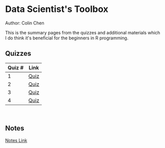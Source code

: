 # Data Scientist's Toolbox

Author: Colin Chen </br>

This is the summary pages from the quizzes and additional materials which I do think it's beneficial for the beginners in R programming.</br>

## Quizzes
Quiz # | Link 
--- | --- 
1 | [Quiz](https://github.com/hsc251/RLearn/blob/master/JHU_DataScience/01_Data_Scientist_Toolbox/quiz/JHU01_quiz1.md)
2 | [Quiz](https://github.com/hsc251/RLearn/blob/master/JHU_DataScience/01_Data_Scientist_Toolbox/quiz/JHU01_quiz2.md)
3 | [Quiz](https://github.com/hsc251/RLearn/blob/master/JHU_DataScience/01_Data_Scientist_Toolbox/quiz/JHU01_quiz3.md)
4 | [Quiz](https://github.com/hsc251/RLearn/blob/master/JHU_DataScience/01_Data_Scientist_Toolbox/quiz/JHU01_quiz4.md)
</br>

## Notes
[Notes Link](https://github.com/hsc251/RLearn/blob/master/JHU_DataScience/01_Data_Scientist_Toolbox/JHU01_notes.md)
